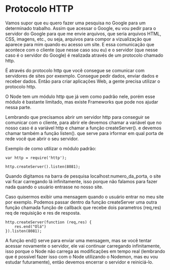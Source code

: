 # Protocolo HTTP

Vamos supor que eu quero fazer uma pesquisa no Google para um determinado trabalho. Assim que acessar o Google, eu vou pedir para o servidor do Google para que me envie arquivos, que seria arquivos HTML, CSS, imagens, etc., ou seja, arquivos para compor a vizualização que aparece para mim quando eu acesso um site. E essa comunicação que acontece com o cliente (que nesse caso sou eu) e o servidor (que nesse caso é o servidor do Google) é realizada através de um protocolo chamado http.

É através do protocolo http que você consegue se comunicar com servidores de sites por exexmplo. Consegue pedir dados, enviar dados e receber dados. Então para criar aplicações Web, a gente precisa utilizar o protocolo http.

O Node tem um módulo http que já vem como padrão nele, porém esse módulo é bastante limitado, mas existe Frameworks que pode nos ajudar nessa parte. 

Lembrando que precisamos abrir um servidor http para conseguir se comunicar com o cliente, para abrir ele devemos chamar a variável que no nosso caso é a variável http e chamar a função createServer(). e devemos chamar também a função listen(). que serve para irformar em qual porta de rede você que abrir o seu servidor.

Exemplo de como utilizar o módulo padrão:

    var http = require('http');

    http.createServer().listen(8081);

Quando digitamos na barra de pesquisa localhost:numero_da_porta, o site vai ficar carregando lá infinitamente, isso porque não falamos para fazer nada quando o usuário entrasse no nosso site.

Caso quisermos exibir uma mensagem quando o usuário entrar no meu site por exemplo. Podemos passar dentro da função createServer uma outra função chamada função de callback que recebe dois parametros (req,res) req de requisição e res de resposta. 

    http.createServer(function (req,res) {
        res.end("Olá")
    }).listen(8081);

A função end() serve para enviar uma mensagem, mas se você tentar acessar novamente o servidor, ele vai continuar carregando infinitamente, isso porque o Node não carrega as modificações em tempo real (lembrando que é possível fazer isso com o Node utilizando o Nodemon, mas eu vou estudar futuramente), então devemos encerrar o servidor e reiniciá-lo.



